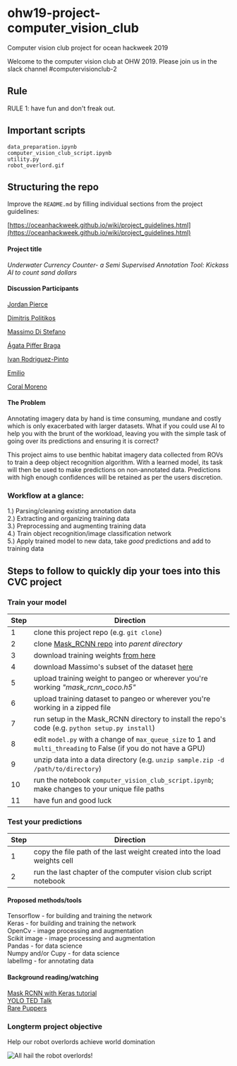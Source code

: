 # ohw19-project-computer_vision_club
Computer vision club project for ocean hackweek 2019

Welcome to the computer vision club at OHW 2019. Please join us in the slack channel #computervisionclub-2   


## Rule
RULE 1: have fun and don't freak out.  


## Important scripts  
`data_preparation.ipynb`  
`computer_vision_club_script.ipynb`  
`utility.py`  
`robot_overlord.gif`  

## Structuring the repo

Improve the `README.md` by filling individual sections from the project guidelines:

[https://oceanhackweek.github.io/wiki/project_guidelines.html](https://oceanhackweek.github.io/wiki/project_guidelines.html)

#### Project title

*Underwater Currency Counter- a Semi Supervised Annotation Tool: Kickass AI to count sand dollars*

#### Discussion Participants

[Jordan Pierce](https://www.jordanmakesmaps.com/)    

[Dimitris Politikos](https://www.linkedin.com/in/dimitris-politikos-74b754160/)   

[Massimo Di Stefano](https://ccom.unh.edu/user/distefano)  

[Ágata Piffer Braga](https://www.linkedin.com/in/%C3%A1gata-piffer-braga-42724873/?originalSubdomain=br)  

[Ivan Rodriguez-Pinto](https://boswelllab.wixsite.com/boswelllab/people)  

[Emilio](https://github.com/EmilioTesin100) 

[Coral Moreno](https://ccom.unh.edu/user/cmoreno)   


#### The Problem

Annotating imagery data by hand is time consuming, mundane and costly which is only exacerbated with larger datasets. What if you could use AI to help you with the brunt of the workload, leaving you with the simple task of going over its predictions and ensuring it is correct?

This project aims to use benthic habitat imagery data collected from ROVs to train a deep object recognition algorithm. With a learned model, its task will then be used to make predictions on non-annotated data. Predictions with high enough confidences will be retained as per the users discretion.

### Workflow at a glance:

1.) Parsing/cleaning existing annotation data  
2.) Extracting and organizing training data   
3.) Preprocessing and augmenting training data    
4.) Train object recognition/image classification network   
5.) Apply trained model to new data, take *good* predictions and add to training data   

 
##  Steps to follow to quickly dip your toes into this CVC project
 
 ### Train your model 
 
Step | Direction |
--- | --- |
 1	| clone this project repo (e.g. `git clone`)  |
 2  | clone [Mask_RCNN repo](https://github.com/matterport/Mask_RCNN) into _parent directory_ |
 3  | download training weights [from here](https://github.com/matterport/Mask_RCNN/releases/download/v2.0/mask_rcnn_coco.h5)  |
 4	| download Massimo's subset of the dataset [here](https://drive.google.com/file/d/1q_FanEMUwS2qT6w9i0sUR_FyYhh4P8IB/view?usp=sharing)  |
 5  | upload training weight to pangeo or wherever you're working *"mask_rcnn_coco.h5"*  |
 6  | upload training dataset to pangeo or wherever you're working in a zipped file  |
 7  | run setup in the Mask_RCNN directory to install the repo's code (e.g. `python setup.py install`)  |
 8  | edit `model.py` with a change of `max_queue_size` to 1 and `multi_threading` to False (if you do not have a GPU)  |
 9  | unzip data into a data directory (e.g. `unzip sample.zip -d /path/to/directory`)  |
 10 | run the notebook `computer_vision_club_script.ipynb`; make changes to your unique file paths  |
 11 | have fun and good luck  |  
   
 ### Test your predictions 
 Step | Direction |
--- | --- |
  1	| copy the file path of the last weight created into the load weights cell | 
  2 | run the last chapter of the computer vision club script notebook  |
 

#### Proposed methods/tools

Tensorflow - for building and training the network   
Keras - for building and training the network   
OpenCv - image processing and augmentation  
Scikit image - image processing and augmentation  
Pandas - for data science  
Numpy and/or Cupy - for data science  
labelImg - for annotating data  

#### Background reading/watching

[Mask RCNN with Keras tutorial](https://www.pyimagesearch.com/2019/06/10/keras-mask-r-cnn/)  
[YOLO TED Talk](https://www.youtube.com/watch?v=Cgxsv1riJhI)  
[Rare Puppers](https://i.redd.it/keszh72c3io01.jpg)  

### Longterm project objective 
  
Help our robot overlords achieve world domination

![All hail the robot overlords!](robot_overlord.gif)



